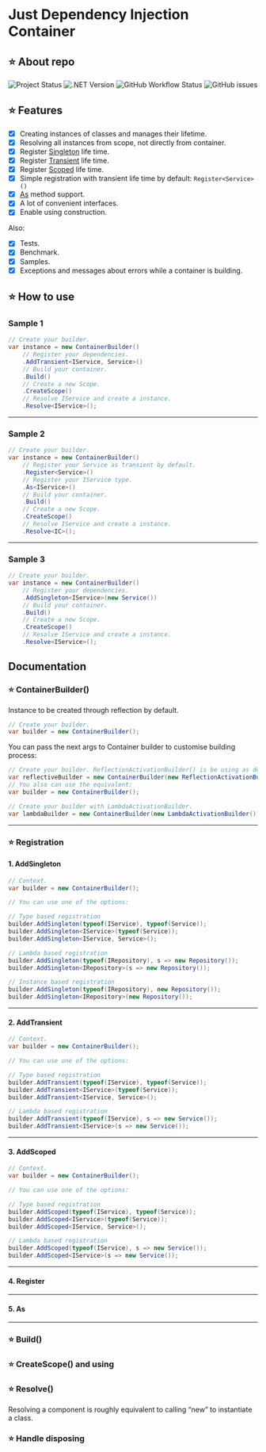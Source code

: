# Just Dependency Injection Container

## :star: About repo
![Project Status](https://img.shields.io/badge/Status-In%20progress-blue) ![.NET Version](https://img.shields.io/badge/.NET-6.0-%23%09%2300cc66) ![GitHub Workflow Status](https://img.shields.io/github/actions/workflow/status/Annarimma/JustDependencyInjectionContainer/dotnet.yml) ![GitHub issues](https://img.shields.io/github/issues/Annarimma/JustDependencyInjectionContainer)

## :star: Features
- [x] Creating instances of classes and manages their lifetime.
- [x] Resolving all instances from scope, not directly from container.
- [x] Register [Singleton](#1-addsingleton) life time.
- [x] Register [Transient](#2-addtransient) life time.
- [x] Register [Scoped](#3-addscoped) life time.
- [x] Simple registration with transient life time by default: ```Register<Service>()```
- [x] [As](#5-as) method support.
- [x] A lot of convenient interfaces.
- [x] Enable using construction.

Also:
- [x] Tests.
- [x] Benchmark.
- [x] Samples.
- [x] Exceptions and messages about errors while a container is building.

## :star:  How to use

### Sample 1
```csharp
// Create your builder.
var instance = new ContainerBuilder()
    // Register your dependencies.
    .AddTransient<IService, Service>()
    // Build your container.
    .Build()
    // Create a new Scope.
    .CreateScope()
    // Resolve IService and create a instance.
    .Resolve<IService>();
```
- - -
### Sample 2
```csharp
// Create your builder.
var instance = new ContainerBuilder()
    // Register your Service as transient by default.
    .Register<Service>()
    // Register your IService type.
    .As<IService>()
    // Build your container.
    .Build()
    // Create a new Scope.
    .CreateScope()
    // Resolve IService and create a instance.
    .Resolve<IC>();
```
- - -
### Sample 3
```csharp
// Create your builder.
var instance = new ContainerBuilder()
    // Register your dependencies.
    .AddSingleton<IService>(new Service())
    // Build your container.
    .Build()
    // Create a new Scope.
    .CreateScope()
    // Resolve IService and create a instance.
    .Resolve<IService>();
```

## Documentation

### :star: ContainerBuilder()

Instance to be created through reflection by default.
```csharp
// Create your builder.
var builder = new ContainerBuilder();
```

You can pass the next args to Container builder to customise building process:
```csharp
// Create your builder. ReflectionActivationBuilder() is be using as default.
var reflectiveBuilder = new ContainerBuilder(new ReflectionActivationBuilder());
// You also can use the equivalent: 
var builder = new ContainerBuilder();

// Create your builder with LambdaActivationBuilder.
var lambdaBuilder = new ContainerBuilder(new LambdaActivationBuilder());
```
- - -
### :star: Registration

#### 1. AddSingleton
```csharp
// Context.
var builder = new ContainerBuilder();
```
```csharp
// You can use one of the options:

// Type based registration
builder.AddSingleton(typeof(IService), typeof(Service));
builder.AddSingleton<IService>(typeof(Service));
builder.AddSingleton<IService, Service>();

// Lambda based registration
builder.AddSingleton(typeof(IRepository), s => new Repository());
builder.AddSingleton<IRepository>(s => new Repository());

// Instance based registration
builder.AddSingleton(typeof(IRepository), new Repository());
builder.AddSingleton<IRepository>(new Repository());
```
- - -
#### 2. AddTransient
```csharp
// Context.
var builder = new ContainerBuilder();
```
```csharp
// You can use one of the options:

// Type based registration
builder.AddTransient(typeof(IService), typeof(Service));
builder.AddTransient<IService>(typeof(Service));
builder.AddTransient<IService, Service>();

// Lambda based registration
builder.AddTransient(typeof(IService), s => new Service());
builder.AddTransient<IService>(s => new Service());
```
- - -
#### 3. AddScoped
```csharp
// Context.
var builder = new ContainerBuilder();
```
```csharp
// You can use one of the options:

// Type based registration
builder.AddScoped(typeof(IService), typeof(Service));
builder.AddScoped<IService>(typeof(Service));
builder.AddScoped<IService, Service>();

// Lambda based registration
builder.AddScoped(typeof(IService), s => new Service());
builder.AddScoped<IService>(s => new Service());
```
- - -
#### 4. Register

- - -
#### 5. As

- - -
### :star: Build()

### :star: CreateScope() and using

### :star: Resolve()
Resolving a component is roughly equivalent to calling “new” to instantiate a class.


### :star: Handle disposing